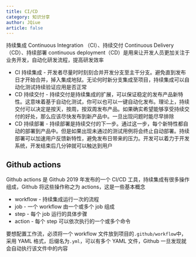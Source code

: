 ```yaml
---
title: CI/CD
category: 知识分享
author: JQiue
article: false
---
```


持续集成 Continuous Integration （CI）、持续交付 Continuous Delivery（CD）、持续部署 continuous deployment（CD）是用来让开发人员更加关注于业务开发，自动化研发流程，提高研发效率

+ CI 持续集成 - 开发者尽量时时刻刻合并开发分支至主干分支。避免直到发布日才开始合并，掉入集成地狱。无论何时新分支集成至项目，持续集成可以自动化测试持续验证应用是否正常
+ CD 持续交付 - 持续交付是持续集成的扩展，可以保证稳定的发布产品新特性。这意味着基于自动化测试，你可以也可以一键自动化发布。理论上，持续交付可以决定是按天，按周，按双周发布产品。如果确实希望能够享受持续交付的好处，那么应该尽快发布到新产品中。一旦出现问题时能尽早排除
+ CD 持续部署 - 持续部署是持续交付的下一步。通过这一步，每个新特性都自动的部署到产品中。但是如果出现未通过的测试用例将会终止自动部署。持续部署可以加速用户反馈新特性，避免发布日带来的压力。开发可以着力于开发系统，开发结束后几分钟就可以触达到用户

## Github actions

Github actions 是 Github 2019 年发布的一个 CI/CD 工具，持续集成有很多操作组成，Github 将这些操作称之为 actions，这是一些基本概念

+ workflow - 持续集成运行一次的流程
+ job - 一个 workflow 由一个或多个 job 组成
+ step - 每个 job 运行的具体步骤
+ action - 每个 step 可以依次执行的一个或多个命令

要想配置工作流，必须将一个 workflow 文件放到项目的`.github/workflow`中，采用 YAML 格式，后缀名为`.yml`，可以有多个 YAML 文件，Github 一旦发现就会自动执行该文件中的内容